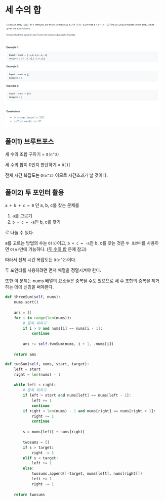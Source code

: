 # 세 수의 합

![problem](1.png)

## 풀이1) 브루트포스

세 수의 조합 구하기 = `O(n^3)`

세 수의 합이 0인지 판단하기 = `O(1)`

전체 시간 복잡도는 `O(n^3)` 이므로 시간초과가 날 것이다.



## 풀이2) 투 포인터 활용

`a + b + c = 0` 인 a, b, c를 찾는 문제를 

1. a를 고르기
2. `b + c = -a`인 b, c를 찾기

로 나눌 수 있다.

a를 고르는 방법의 수는 `O(n)`이고, `b + c = -a`인 b, c를 찾는 것은 `투 포인터`를 사용하면 `O(n)`만에 가능하다. ([두 수의 합](../2/README.md) 문제 참고)

따라서 전체 시간 복잡도는 `O(n^2)`이다.

투 포인터를 사용하려면 먼저 배열을 정렬시켜야 한다.

또한 이 문제는 nums 배열의 요소들은 중복될 수도 있으므로 세 수 조합의 중복을 제거하는 데에 신경을 써야한다.

```python
def threeSum(self, nums):
    nums.sort()
    
    ans = []
    for i in range(len(nums)):
        # 중복 피하기
        if i > 0 and nums[i] == nums[i - 1]:
            continue
            
        ans += self.twoSum(nums, i + 1, -nums[i])
        
    return ans
```

```python
def twoSum(self, nums, start, target):
    left = start
    right = len(nums) - 1
    
    while left < right:
        # 중복 피하기
        if left > start and nums[left] == nums[left - 1]:
            left += 1
            continue
        if right < len(nums) - 1 and nums[right] == nums[right + 1]:
            right += 1
            continue
        
        s = nums[left] + nums[right]

        twosums = []
        if s > target:
            right -= 1
        elif s < target:
            left += 1
        else:
            twosums.append([-target, nums[left], nums[right]])
            left += 1
            right -= 1
    
    return twosums
```

